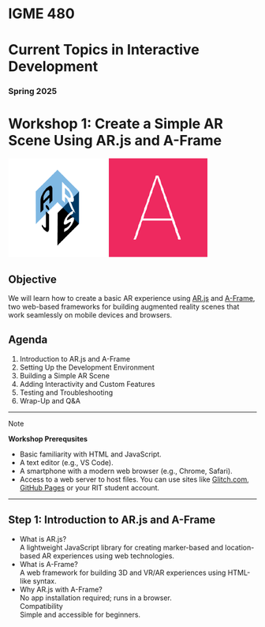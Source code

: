 # IGME 480

# Current Topics in Interactive Development

### Spring 2025

# Workshop 1: Create a Simple AR Scene Using AR.js and A-Frame
[![AR.js](img/arjs.png "AR.js")](https://ar-js-org.github.io/AR.js-Docs) [![A-Frame](img/aframe.png "A-Frame")](https://aframe.io)

## Objective
We will learn how to create a basic AR experience using [AR.js](https://ar-js-org.github.io/AR.js-Docs) and [A-Frame](https://aframe.io), two web-based frameworks for building augmented reality scenes that work seamlessly on mobile devices and browsers.

## Agenda
1. Introduction to AR.js and A-Frame
2. Setting Up the Development Environment
3. Building a Simple AR Scene
4. Adding Interactivity and Custom Features
5. Testing and Troubleshooting
6. Wrap-Up and Q&A

---

>[!NOTE]
> **Workshop Prerequsites**
- Basic familiarity with HTML and JavaScript.
- A text editor (e.g., VS Code).
- A smartphone with a modern web browser (e.g., Chrome, Safari).
- Access to a web server to host files. You can use sites like [Glitch.com](https://glitch.com), [GitHub Pages](https://pages.github.com/) or your RIT student account.

---

## Step 1: Introduction to AR.js and A-Frame
- What is AR.js?<br />A lightweight JavaScript library for creating marker-based and location-based AR experiences using web technologies.
- What is A-Frame?<br />A web framework for building 3D and VR/AR experiences using HTML-like syntax.
- Why AR.js with A-Frame?<br >No app installation required; runs in a browser.<br />Compatibility<br />Simple and accessible for beginners.